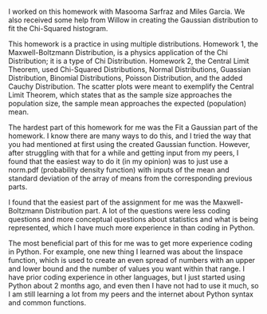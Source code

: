 I worked on this homework with Masooma Sarfraz and Miles Garcia. We also received some help from Willow in creating the Gaussian distribution to fit the Chi-Squared histogram.

This homework is a practice in using multiple distributions. Homework 1, the Maxwell-Boltzmann Distribution, is a physics application of the Chi Distribution; it is a type of
Chi Distribution. Homework 2, the Central Limit Theorem, used Chi-Squared Distributions, Normal Distributions, Guassian Distribution, Binomial Distributions, Poisson 
Distribution, and the added Cauchy Distribution. The scatter plots were meant to exemplify the Central Limit Theorem, which states that as the sample size approaches the 
population size, the sample mean approaches the expected (population) mean.

The hardest part of this homework for me was the Fit a Gaussian part of the homework. I know there are many ways to do this, and I tried the way that you had mentioned at
first using the created Gaussian function. However, after struggling with that for a while and getting input from my peers, I found that the easiest way to do it (in my
opinion) was to just use a norm.pdf (probability density function) with inputs of the mean and standard deviation of the array of means from the corresponding previous parts.

I found that the easiest part of the assignment for me was the Maxwell-Boltzmann Distribution part. A lot of the questions were less coding questions and more conceptual
questions about statistics and what is being represented, which I have much more experience in than coding in Python.

The most beneficial part of this for me was to get more experience coding in Python. For example, one new thing I learned was about the linspace function, which is used to
create an even spread of numbers with an upper and lower bound and the number of values you want within that range. I have prior coding experience in other languages, but I
just started using Python about 2 months ago, and even then I have not had to use it much, so I am still learning a lot from my peers and the internet about Python syntax 
and common functions.

